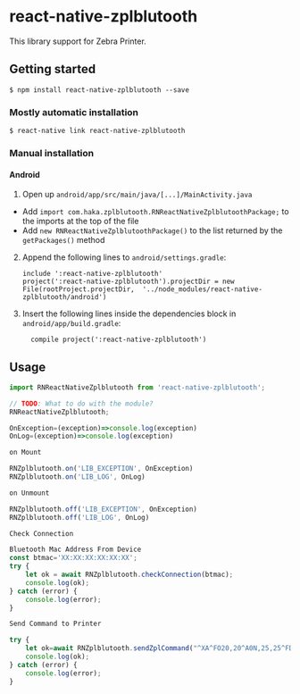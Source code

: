 
# react-native-zplblutooth
This library support for Zebra Printer.
## Getting started

`$ npm install react-native-zplblutooth --save`

### Mostly automatic installation

`$ react-native link react-native-zplblutooth`

### Manual installation


#### Android

1. Open up `android/app/src/main/java/[...]/MainActivity.java`
  - Add `import com.haka.zplblutooth.RNReactNativeZplblutoothPackage;` to the imports at the top of the file
  - Add `new RNReactNativeZplblutoothPackage()` to the list returned by the `getPackages()` method
2. Append the following lines to `android/settings.gradle`:
  	```
  	include ':react-native-zplblutooth'
  	project(':react-native-zplblutooth').projectDir = new File(rootProject.projectDir, 	'../node_modules/react-native-zplblutooth/android')
  	```
3. Insert the following lines inside the dependencies block in `android/app/build.gradle`:
  	```
      compile project(':react-native-zplblutooth')
  	```


## Usage
```javascript
import RNReactNativeZplblutooth from 'react-native-zplblutooth';

// TODO: What to do with the module?
RNReactNativeZplblutooth;

OnException=(exception)=>console.log(exception)
OnLog=(exception)=>console.log(exception)

on Mount

RNZplblutooth.on('LIB_EXCEPTION', OnException)
RNZplblutooth.on('LIB_LOG', OnLog)

on Unmount

RNZplblutooth.off('LIB_EXCEPTION', OnException)
RNZplblutooth.off('LIB_LOG', OnLog)

Check Connection

Bluetooth Mac Address From Device
const btmac='XX:XX:XX:XX:XX:XX';
try {
	let ok = await RNZplblutooth.checkConnection(btmac);
	console.log(ok);      
} catch (error) {
	console.log(error);
}

Send Command to Printer

try {
	let ok=await RNZplblutooth.sendZplCommand("^XA^FO20,20^A0N,25,25^FDTest ZPL!!^FS^XZ")
	console.log(ok);
} catch (error) {
	console.log(error);
}
```
  